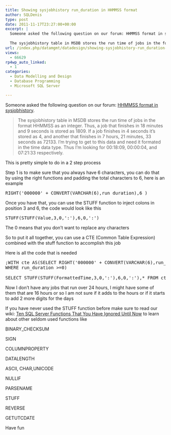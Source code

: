 ```yaml
---
title: Showing sysjobhistory run_duration in HHMMSS format
author: SQLDenis
type: post
date: 2011-11-17T23:27:00+00:00
excerpt: |
  Someone asked the following question on our forum: HHMMSS format in sysjobhistory.
  
  The sysjobhistory table in MSDB stores the run time of jobs in the format HHMMSS as an integer. Thus, a job that finishes in 18 minutes and 9 seconds is stored as 1809&hellip;
url: /index.php/datamgmt/datadesign/showing-sysjobhistory-run_duration-in-hhmmss/
views:
  - 66629
rp4wp_auto_linked:
  - 1
categories:
  - Data Modelling and Design
  - Database Programming
  - Microsoft SQL Server

---
```

Someone asked the following question on our forum: [HHMMSS format in sysjobhistory][1].

> The sysjobhistory table in MSDB stores the run time of jobs in the format HHMMSS as an integer. Thus, a job that finishes in 18 minutes and 9 seconds is stored as 1809. If a job finishes in 4 seconds it&#8217;s stored as 4, and another that finishes in 7 hours, 21 minutes, 33 seconds as 72133. I&#8217;m trying to get to this data and need it formated in the time data type. Thus I&#8217;m looking for 00:18:09, 00:00:04, and 07:21:33 respectively.

This is pretty simple to do in a 2 step process

Step 1 is to make sure that you always have 6 characters, you can do that by using the right functions and padding the total characters to 6, here is an example

<pre>RIGHT('000000' + CONVERT(VARCHAR(6),run_duration),6 )</pre>

Once you have that, you can use the STUFF function to inject colons in position 3 and 6, the code would look like this

<pre>STUFF(STUFF(Value,3,0,':'),6,0,':')</pre>

The 0 means that you don&#8217;t want to replace any characters

So to put it all together, you can use a CTE (Common Table Expression) combined with the stuff function to accomplish this job

Here is all the code that is needed

<pre>;WITH cte AS(SELECT RIGHT('000000' + CONVERT(VARCHAR(6),run_duration),6 ) AS FormattedTime,* FROM msdb..sysjobhistory
WHERE run_duration &gt;=0)
 
SELECT STUFF(STUFF(FormattedTime,3,0,':'),6,0,':'),* FROM cte</pre>

Now I don&#8217;t have any jobs that run over 24 hours, I might have some of them that are 16 hours or so I am not sure if it adds to the hours or if it starts to add 2 more digits for the days

If you have never used the STUFF function before make sure to read our wiki: [Ten SQL Server Functions That You Have Ignored Until Now][2] to learn about other seldom used functions like
  
BINARY_CHECKSUM
  
SIGN
  
COLUMNPROPERTY
  
DATALENGTH
  
ASCII, CHAR,UNICODE
  
NULLIF
  
PARSENAME
  
STUFF
  
REVERSE
  
GETUTCDATE

Have fun

 [1]: http://forum.ltd.local/viewtopic.php?f=22&t=15776
 [2]: http://wiki.ltd.local/index.php/Ten_SQL_Server_Functions_That_You_Have_Ignored_Until_Now